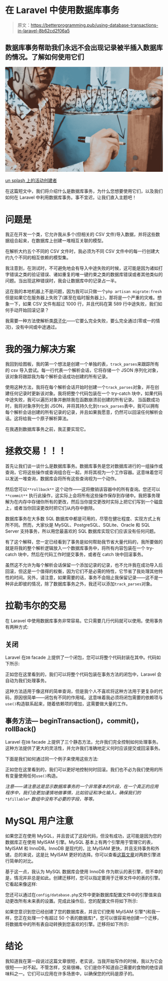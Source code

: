 # 在 Laravel 中使用数据库事务

> 原文：<https://betterprogramming.pub/using-database-transactions-in-laravel-8b62cd2f06a5>

## 数据库事务帮助我们永远不会出现记录被半插入数据库的情况。了解如何使用它们

![](img/78f4bc029030ee0fdda213038b5d30f6.png)

[un splash 上的活动创建者](https://unsplash.com/photos/IKHvOlZFCOg)

在这篇短文中，我们将介绍什么是数据库事务，为什么您想要使用它们，以及我们如何在 Laravel 中利用数据库事务。事不宜迟，让我们直入主题吧！

# 问题是

我正在开发一个类，它允许我从多个(但相关的 CSV 文件)导入数据，并将这些数据组合起来，在数据库上创建一堆相互关联的模型。

在解析大约五个不同的 CSV 文件时，我必须为不同 CSV 文件中的每一行创建大约九个不同的相互依赖的模型集。

我注意到，在测试时，不可避免地会有导入中途失败的时候，这可能是因为诸如打字错误之类的验证错误、诸如重复的唯一键约束之类的数据库错误或者其他类似的问题。当出现这种错误时，我会让数据库中的记录占一半。

这在我的本地机器上不是问题，因为我可以只做一个`php artisan migrate:fresh`但是如果它在服务器上失败了(甚至在临时服务器上)，那将是一个严重的灾难。想象一下，如果 CSV 文件有超过 1000 行，并且代码在第 589 行中途失败，我们如何手动开始回滚记录？

我需要一种方法使解析类[原子化](https://www.techopedia.com/definition/3466/atomic-operation)——它要么完全失败，要么完全通过(零或一的情况)，没有中间或中途通过。

# 我的强力解决方案

我回到绘图板，我的第一个想法是创建一个单独的表，`track_parses`来跟踪所有的 csv 导入尝试。每一行代表一个解析会话，它将存储一个 JSON 序列化对象，该对象将跟踪我为每个解析会话成功创建的所有记录。

使用这种方法，我将在每个解析会话开始时创建一个`track_parses`对象，并在创建任何记录时更新该对象。我将把整个代码包装在一个 try-catch 块中，如果代码中途失败，我可以遍历对象并删除我在函数崩溃前创建的所有记录。
当函数成功时，我将对象序列化到 JSON，并将其持久化到`track_parses`表中，我可以拥有每个解析会话创建的所有记录的记录，并且如果我愿意，仍然可以回滚任何解析会话。这将给我一个原子解析算法。

在我遇到数据库事务之前，我正要实现它。

# 拯救交易！！！

首先让我们谈一谈什么是数据库事务。数据库事务是您对数据库进行的一组操作或查询，它将这些操作或查询组合在一起，并将其视为一个工作容器。这意味着您可以发送一堆查询，数据库会将所有这些查询视为一个动作。

然后您可以`**rollback**` 这个动作——这将撤销该容器中的所有查询。您还可以`**commit**` 执行此操作，这实际上会将所有这些操作保存到存储中。我把事务理解为在内存中存储你所有的更改，然后当你提交更改时实际上把它们写到一个磁盘上，或者当你回滚更改时把它们从内存中删除。

数据库事务在大多数 SQL 数据库中都是可用的，尽管在健壮程度、实现方式上有所不同。然而，大家伙是 MySQL、PostgreSQL、SQLite、Oracle 和 SQL Server 支持事务，所以用您最喜欢的 SQL 数据库实现它们应该没有任何问题。

有了这个解释，您一定已经看到了事务是如何帮助我节省大量代码的，我所要做的就是将我的整个解析逻辑放入一个数据库事务中，将所有内容包装在一个 try-catch 块中，然后在代码工作时提交事务，或者在 catch 块中回滚事务。

虽然这不允许为每个解析会话保留一个添加记录的记录，也不允许我在成功导入后回滚，但这是一个值得的权衡，因为它们不是必需的特性，它节省了我处理其他特性的时间。另外，请注意，如果需要的话，事务不会阻止我保留记录——这不是一种非此即彼的情况，除了数据库事务之外，我还可以添加`track_parses`对象。

# 拉勒韦尔的交易

在 Laravel 中使用数据库事务非常容易。它只需要几行代码就可以使用。使用事务有两种方式:

## 关闭

Laravel 在`DB` facade 上提供了一个闭包，您可以将整个代码封装在其中。代码如下所示:

正如您在这里看到的，我们可以将整个代码包装在事务方法的闭包中，Laravel 会自动为我们处理事务。

这种方法适用于像这样的简单查询，但是我个人不喜欢将这种方法用于更复杂的代码，原因很简单——闭包有不同的作用域。这意味着我必须将闭包需要的依赖项与`use()`构造联系起来，随着依赖项的增加，这需要做大量的工作。

## 事务方法— beginTransaction()，commit()，rollBack()

Laravel 在`DB` facade 上提供了三个静态方法，允许我们完全控制如何处理事务。这种方法提供了更大的灵活性，并允许我们准确地定义何时应该提交或回滚事务。

下面是我们如何通过同一个例子来使用这些方法:

正如您在这里看到的，我们可以更好地控制何时回滚。我们也不必为我们使用的所有变量使用任何`use()`构造。

*注意——请注意这是显示数据库事务的一个非常基本的片段，在一个真正的应用程序中，我们会更加谨慎地做事情，比如验证和净化输入，确保我们的* `*$fillable*` *数组中没有不必要的字段，等等。*

# MySQL 用户注意

如果您正在使用 MySQL，并且尝试了这段代码，但没有成功，这可能是因为您的数据库正在使用 MyISAM 引擎。MySQL 基本上有两个引擎用于管理它的表，MyISAM 和 InnoDB。InnoDB 是现代的，比 MyISAM 更快，并且支持事务和外键。总的来说，这是比 MyISAM 更好的选择。你可以查看[这篇文章](https://hevodata.com/learn/myisam-vs-innodb/)对两款引擎进行简单的对比。

基于这一点，我认为 MySQL 数据库会使用 InnoDB 作为默认的表引擎，但不幸的是，情况并非总是如此。创建迁移时，您可以指定要用于迁移文件中的表的引擎。它看起来像这样:

您还可以通过在`config/database.php`文件中更新数据库配置文件中的引擎值来自动更改所有未来表的设置。完成此操作后，您的配置文件将如下所示:

如果您意识到您已经创建了您的数据库表，并且它们使用 MyISAM 引擎*(和我一样，您正在处理一个有超过 50 个表的数据库)*，您可以很容易地创建一个迁移，将数据库中的所有表自动转换到您喜欢的引擎。迁移将如下所示:

# 结论

我知道我在第一段说过这篇文章很短，老实说，当我开始写作的时候，我以为它会很短——对不起。不管怎样，交易很棒。它们是你不知道自己需要的食物的绝佳调味料之一。它们可以应用在许多场景中，以确保您的代码是原子的。
